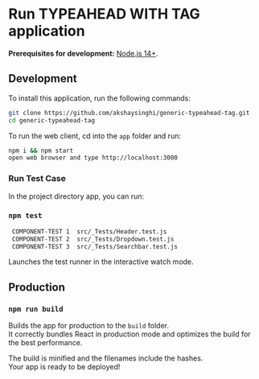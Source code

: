 # Run TYPEAHEAD WITH TAG application

**Prerequisites for development:** [Node.js 14+](https://nodejs.org/).

## Development
To install this application, run the following commands:

```bash
git clone https://github.com/akshaysinghi/generic-typeahead-tag.git
cd generic-typeahead-tag
```

To run the web client, cd into the `app` folder and run:

```bash
npm i && npm start
open web browser and type http://localhost:3000
```

### Run Test Case

In the project directory app, you can run:

### `npm test`

```bash
 COMPONENT-TEST 1  src/_Tests/Header.test.js
 COMPONENT-TEST 2  src/_Tests/Dropdown.test.js
 COMPONENT-TEST 3  src/_Tests/Searchbar.test.js
```
Launches the test runner in the interactive watch mode.

## Production

### `npm run build`

Builds the app for production to the `build` folder.\
It correctly bundles React in production mode and optimizes the build for the best performance.

The build is minified and the filenames include the hashes.\
Your app is ready to be deployed!

